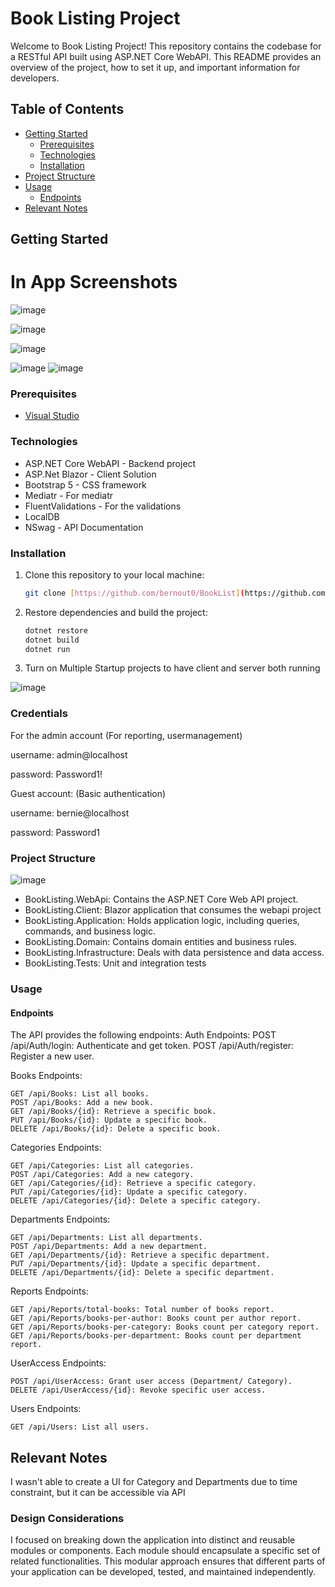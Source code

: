 # Book Listing Project

Welcome to Book Listing Project! This repository contains the codebase for a RESTful API built using ASP.NET Core WebAPI. This README provides an overview of the project, how to set it up, and important information for developers.

## Table of Contents

- [Getting Started](#getting-started)
  - [Prerequisites](#prerequisites)
  - [Technologies](#technologies)
  - [Installation](#installation)
- [Project Structure](#project-structure)
- [Usage](#usage)
  - [Endpoints](#endpoints)
- [Relevant Notes](#relevant-notes)

## Getting Started

# In App Screenshots

![image](https://github.com/bernout0/BookList/assets/6838398/7736ec4b-01fa-4b2c-a505-bad1e9e4f227)

![image](https://github.com/bernout0/BookList/assets/6838398/2320fab1-e1ad-4227-89a4-3f29c4ab8e23)

![image](https://github.com/bernout0/BookList/assets/6838398/f11f6bcb-5ce9-4c64-849b-a08c430d0281)

![image](https://github.com/bernout0/BookList/assets/6838398/4d4ce598-4154-43ad-91c2-7cc17d156519)
![image](https://github.com/bernout0/BookList/assets/6838398/d2e8fcd4-58a1-4f1e-9c87-c09dd53282c7)

### Prerequisites

- [Visual Studio](https://visualstudio.microsoft.com/)

### Technologies

- ASP.NET Core WebAPI - Backend project
- ASP.Net Blazor - Client Solution
- Bootstrap 5 - CSS framework
- Mediatr - For mediatr
- FluentValidations - For the validations
- LocalDB
- NSwag - API Documentation

### Installation

1. Clone this repository to your local machine:

   ```bash
   git clone [https://github.com/bernout0/BookList](https://github.com/bernout0/BookList)](https://github.com/bernout0/BookList.git)https://github.com/bernout0/BookList.git
    ```

2. Restore dependencies and build the project:
     ```bash
    dotnet restore
    dotnet build
    dotnet run
    ```

3. Turn on Multiple Startup projects to have client and server both running

 ![image](https://github.com/bernout0/BookList/assets/6838398/98d3deb1-ba39-4ad8-aa1f-ab7666eb7d8f)


### Credentials

For the admin account (For reporting, usermanagement)

username: admin@localhost

password: Password1!


Guest account: (Basic authentication)

username: bernie@localhost

password: Password1


### Project Structure
![image](https://github.com/bernout0/api/assets/6838398/88ae0234-bf0a-4979-8b65-a03339768375)

 - BookListing.WebApi: Contains the ASP.NET Core Web API project.
 - BookListing.Client: Blazor application that consumes the webapi project
 - BookListing.Application: Holds application logic, including queries, commands, and business logic.
 - BookListing.Domain: Contains domain entities and business rules.
 - BookListing.Infrastructure: Deals with data persistence and data access.
 - BookListing.Tests: Unit and integration tests

### Usage

#### Endpoints

The API provides the following endpoints:
Auth Endpoints:
    POST /api/Auth/login: Authenticate and get token.
    POST /api/Auth/register: Register a new user.
    
Books Endpoints:

    GET /api/Books: List all books.
    POST /api/Books: Add a new book.
    GET /api/Books/{id}: Retrieve a specific book.
    PUT /api/Books/{id}: Update a specific book.
    DELETE /api/Books/{id}: Delete a specific book.
    
Categories Endpoints:

    GET /api/Categories: List all categories.
    POST /api/Categories: Add a new category.
    GET /api/Categories/{id}: Retrieve a specific category.
    PUT /api/Categories/{id}: Update a specific category.
    DELETE /api/Categories/{id}: Delete a specific category.
    
Departments Endpoints:

    GET /api/Departments: List all departments.
    POST /api/Departments: Add a new department.
    GET /api/Departments/{id}: Retrieve a specific department.
    PUT /api/Departments/{id}: Update a specific department.
    DELETE /api/Departments/{id}: Delete a specific department.
    
Reports Endpoints:

    GET /api/Reports/total-books: Total number of books report.
    GET /api/Reports/books-per-author: Books count per author report.
    GET /api/Reports/books-per-category: Books count per category report.
    GET /api/Reports/books-per-department: Books count per department report.
    
UserAccess Endpoints:

    POST /api/UserAccess: Grant user access (Department/ Category).
    DELETE /api/UserAccess/{id}: Revoke specific user access.
    
Users Endpoints:

    GET /api/Users: List all users.


## Relevant Notes

I wasn't able to create a UI for Category and Departments due to time constraint, but it can be accessible via API


### Design Considerations

I focused on breaking down the application into distinct and reusable modules or components. Each module should encapsulate a specific set of related functionalities. This modular approach ensures that different parts of your application can be developed, tested, and maintained independently. 




